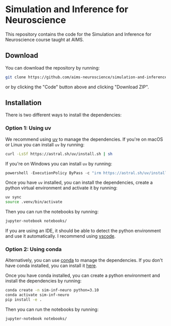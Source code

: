 # Simulation and Inference for Neuroscience

This repository contains the code for the Simulation and Inference for Neuroscience course taught at AIMS.

## Download

You can download the repository by running:
```bash
git clone https://github.com/aims-neuroscience/simulation-and-inference-for-neuroscience.git
```

or by clicking the "Code" button above and clicking "Download ZIP".

## Installation
There is two different ways to install the dependencies:

### Option 1: Using uv

We recommend using [uv](https://docs.astral.sh/uv/) to manage the dependencies.
If you're on macOS or Linux you can install `uv` by running:

```bash
curl -LsSf https://astral.sh/uv/install.sh | sh
```

If you're on Windows you can install `uv` by running:

```powershell
powershell -ExecutionPolicy ByPass -c "irm https://astral.sh/uv/install.ps1 | iex"
```

Once you have `uv` installed, you can install the dependencies, create a python virtual environment and activate it by running:

```bash
uv sync
source .venv/bin/activate
```

Then you can run the notebooks by running:

```bash
jupyter-notebook notebooks/
```

If you are using an IDE, it should be able to detect the python environment and use it automatically.
I recommend using [vscode](https://code.visualstudio.com/).

### Option 2: Using conda

Alternatively, you can use [conda](https://docs.conda.io/en/latest/) to manage the dependencies.
If you don't have conda installed, you can install it [here](https://docs.conda.io/en/latest/miniconda.html).

Once you have conda installed, you can create a python environment and install the dependencies by running:

```bash
conda create -n sim-inf-neuro python=3.10
conda activate sim-inf-neuro
pip install -e .
```

Then you can run the notebooks by running:

```bash
jupyter-notebook notebooks/
```
